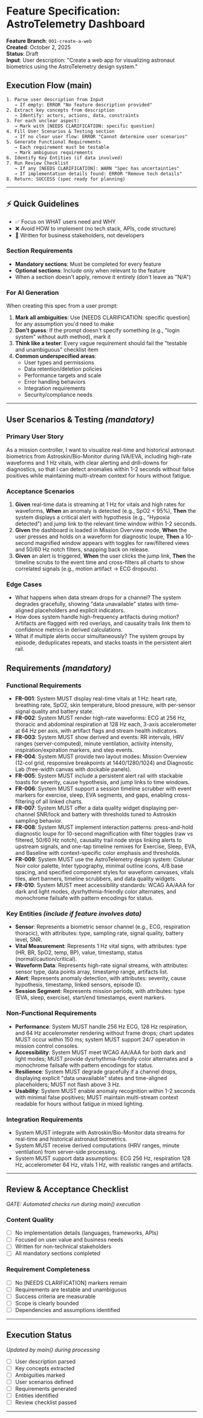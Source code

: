 # Feature Specification: AstroTelemetry Dashboard

**Feature Branch**: `001-create-a-web`  
**Created**: October 2, 2025  
**Status**: Draft  
**Input**: User description: "Create a web app for visualizing astronaut biometrics using the AstroTelemetry design system."

## Execution Flow (main)
```
1. Parse user description from Input
   → If empty: ERROR "No feature description provided"
2. Extract key concepts from description
   → Identify: actors, actions, data, constraints
3. For each unclear aspect:
   → Mark with [NEEDS CLARIFICATION: specific question]
4. Fill User Scenarios & Testing section
   → If no clear user flow: ERROR "Cannot determine user scenarios"
5. Generate Functional Requirements
   → Each requirement must be testable
   → Mark ambiguous requirements
6. Identify Key Entities (if data involved)
7. Run Review Checklist
   → If any [NEEDS CLARIFICATION]: WARN "Spec has uncertainties"
   → If implementation details found: ERROR "Remove tech details"
8. Return: SUCCESS (spec ready for planning)
```

---

## ⚡ Quick Guidelines
- ✅ Focus on WHAT users need and WHY
- ❌ Avoid HOW to implement (no tech stack, APIs, code structure)
- 👥 Written for business stakeholders, not developers

### Section Requirements
- **Mandatory sections**: Must be completed for every feature
- **Optional sections**: Include only when relevant to the feature
- When a section doesn't apply, remove it entirely (don't leave as "N/A")

### For AI Generation
When creating this spec from a user prompt:
1. **Mark all ambiguities**: Use [NEEDS CLARIFICATION: specific question] for any assumption you'd need to make
2. **Don't guess**: If the prompt doesn't specify something (e.g., "login system" without auth method), mark it
3. **Think like a tester**: Every vague requirement should fail the "testable and unambiguous" checklist item
4. **Common underspecified areas**:
   - User types and permissions
   - Data retention/deletion policies  
   - Performance targets and scale
   - Error handling behaviors
   - Integration requirements
   - Security/compliance needs

---

## User Scenarios & Testing *(mandatory)*

### Primary User Story
As a mission controller, I want to visualize real-time and historical astronaut biometrics from Astroskin/Bio-Monitor during IVA/EVA, including high-rate waveforms and 1 Hz vitals, with clear alerting and drill-downs for diagnostics, so that I can detect anomalies within 1-2 seconds without false positives while maintaining multi-stream context for hours without fatigue.

### Acceptance Scenarios
1. **Given** real-time data is streaming at 1 Hz for vitals and high rates for waveforms, **When** an anomaly is detected (e.g., SpO2 < 95%), **Then** the system displays a critical alert with hypothesis (e.g., "Hypoxia detected") and jump link to the relevant time window within 1-2 seconds.
2. **Given** the dashboard is loaded in Mission Overview mode, **When** the user presses and holds on a waveform for diagnostic loupe, **Then** a 10-second magnified window appears with toggles for raw/filtered views and 50/60 Hz notch filters, snapping back on release.
3. **Given** an alert is triggered, **When** the user clicks the jump link, **Then** the timeline scrubs to the event time and cross-filters all charts to show correlated signals (e.g., motion artifact → ECG dropouts).

### Edge Cases
- What happens when data stream drops for a channel? The system degrades gracefully, showing "data unavailable" states with time-aligned placeholders and explicit indicators.
- How does system handle high-frequency artifacts during motion? Artifacts are flagged with red overlays, and causality trails link them to confidence metrics in derived calculations.
- What if multiple alerts occur simultaneously? The system groups by episode, deduplicates repeats, and stacks toasts in the persistent alert rail.

## Requirements *(mandatory)*

### Functional Requirements
- **FR-001**: System MUST display real-time vitals at 1 Hz: heart rate, breathing rate, SpO2, skin temperature, blood pressure, with per-sensor signal quality and battery state.
- **FR-002**: System MUST render high-rate waveforms: ECG at 256 Hz, thoracic and abdominal respiration at 128 Hz each, 3-axis accelerometer at 64 Hz per axis, with artifact flags and stream health indicators.
- **FR-003**: System MUST show derived and events: RR intervals, HRV ranges (server-computed), minute ventilation, activity intensity, inspiration/expiration markers, and step events.
- **FR-004**: System MUST provide two layout modes: Mission Overview (12-col grid, responsive breakpoints at 1440/1280/1024) and Diagnostic Lab (free-width canvas with dockable panels).
- **FR-005**: System MUST include a persistent alert rail with stackable toasts for severity, cause hypothesis, and jump links to time windows.
- **FR-006**: System MUST support a session timeline scrubber with event markers for exercise, sleep, EVA segments, and gaps, enabling cross-filtering of all linked charts.
- **FR-007**: System MUST offer a data quality widget displaying per-channel SNR/lock and battery with thresholds tuned to Astroskin sampling behavior.
- **FR-008**: System MUST implement interaction patterns: press-and-hold diagnostic loupe for 10-second magnification with filter toggles (raw vs filtered, 50/60 Hz notch), causality trail node strips linking alerts to upstream signals, and one-tap timeline remixes for Exercise, Sleep, EVA, and Baseline with context-specific color emphasis and thresholds.
- **FR-009**: System MUST use the AstroTelemetry design system: Cislunar Noir color palette, Inter typography, minimal outline icons, 4/8 base spacing, and specified component styles for waveform canvases, vitals tiles, alert banners, timeline scrubbers, and data quality widgets.
- **FR-010**: System MUST meet accessibility standards: WCAG AA/AAA for dark and light modes, dysrhythmia-friendly color alternates, and monochrome failsafe with pattern encodings for status.

### Key Entities *(include if feature involves data)*
- **Sensor**: Represents a biometric sensor channel (e.g., ECG, respiration thoracic), with attributes: type, sampling rate, signal quality, battery level, SNR.
- **Vital Measurement**: Represents 1 Hz vital signs, with attributes: type (HR, BR, SpO2, temp, BP), value, timestamp, status (normal/caution/critical).
- **Waveform Data**: Represents high-rate signal streams, with attributes: sensor type, data points array, timestamp range, artifacts list.
- **Alert**: Represents anomaly detection, with attributes: severity, cause hypothesis, timestamp, linked sensors, episode ID.
- **Session Segment**: Represents mission periods, with attributes: type (EVA, sleep, exercise), start/end timestamps, event markers.

### Non-Functional Requirements
- **Performance**: System MUST handle 256 Hz ECG, 128 Hz respiration, and 64 Hz accelerometer rendering without frame drops; chart updates MUST occur within 150 ms; system MUST support 24/7 operation in mission control consoles.
- **Accessibility**: System MUST meet WCAG AA/AAA for both dark and light modes; MUST provide dysrhythmia-friendly color alternates and a monochrome failsafe with pattern encodings for status.
- **Resilience**: System MUST degrade gracefully if a channel drops, displaying explicit "data unavailable" states and time-aligned placeholders; MUST not flash above 3 Hz.
- **Usability**: System MUST enable anomaly recognition within 1-2 seconds with minimal false positives; MUST maintain multi-stream context readable for hours without fatigue in mixed lighting.

### Integration Requirements
- System MUST integrate with Astroskin/Bio-Monitor data streams for real-time and historical astronaut biometrics.
- System MUST receive derived computations (HRV ranges, minute ventilation) from server-side processing.
- System MUST support data assumptions: ECG 256 Hz, respiration 128 Hz, accelerometer 64 Hz, vitals 1 Hz, with realistic ranges and artifacts.

---

## Review & Acceptance Checklist
*GATE: Automated checks run during main() execution*

### Content Quality
- [ ] No implementation details (languages, frameworks, APIs)
- [ ] Focused on user value and business needs
- [ ] Written for non-technical stakeholders
- [ ] All mandatory sections completed

### Requirement Completeness
- [ ] No [NEEDS CLARIFICATION] markers remain
- [ ] Requirements are testable and unambiguous  
- [ ] Success criteria are measurable
- [ ] Scope is clearly bounded
- [ ] Dependencies and assumptions identified

---

## Execution Status
*Updated by main() during processing*

- [ ] User description parsed
- [ ] Key concepts extracted
- [ ] Ambiguities marked
- [ ] User scenarios defined
- [ ] Requirements generated
- [ ] Entities identified
- [ ] Review checklist passed

---
